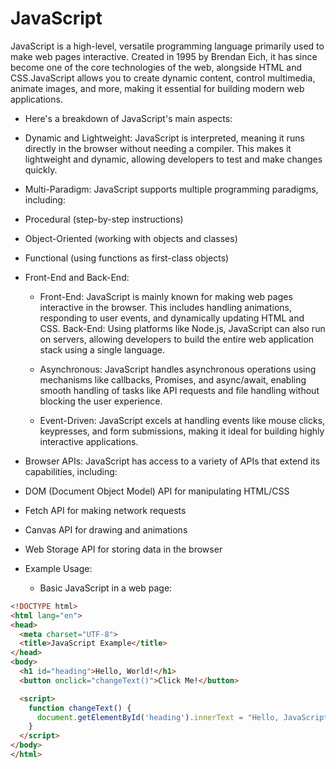 # JavaScript
JavaScript is a high-level, versatile programming language primarily used to make web pages interactive. Created in 1995 by Brendan Eich, it has since become one of the core technologies of the web, alongside HTML and CSS.JavaScript allows you to create dynamic content, control multimedia, animate images, and more, making it essential for building modern web applications.

- Here's a breakdown of JavaScript's main aspects:

- Dynamic and Lightweight: JavaScript is interpreted, meaning it runs directly in the browser without needing a compiler. This makes it lightweight and dynamic, allowing developers to test and make changes quickly.

- Multi-Paradigm: JavaScript supports multiple programming paradigms, including:

- Procedural (step-by-step instructions)
- Object-Oriented (working with objects and classes)
- Functional (using functions as first-class objects)
- Front-End and Back-End:

  - Front-End: JavaScript is mainly known for making web pages interactive in the browser. This includes handling animations, responding to user events, and dynamically updating HTML and CSS.
Back-End: Using platforms like Node.js, JavaScript can also run on servers, allowing developers to build the entire web application stack using a single language.
  - Asynchronous: JavaScript handles asynchronous operations using mechanisms like callbacks, Promises, and async/await, enabling smooth handling of tasks like API requests and file handling without blocking the user experience.

  - Event-Driven: JavaScript excels at handling events like mouse clicks, keypresses, and form submissions, making it ideal for building highly interactive applications.

- Browser APIs: JavaScript has access to a variety of APIs that extend its capabilities, including:

- DOM (Document Object Model) API for manipulating HTML/CSS
- Fetch API for making network requests
- Canvas API for drawing and animations
- Web Storage API for storing data in the browser
- Example Usage:
  - Basic JavaScript in a web page:
```html
<!DOCTYPE html>
<html lang="en">
<head>
  <meta charset="UTF-8">
  <title>JavaScript Example</title>
</head>
<body>
  <h1 id="heading">Hello, World!</h1>
  <button onclick="changeText()">Click Me!</button>

  <script>
    function changeText() {
      document.getElementById('heading').innerText = "Hello, JavaScript!";
    }
  </script>
</body>
</html>
```
